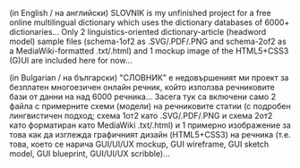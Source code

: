 (in English / на английски)
SLOVNIK is my unfinished project for a free online multilingual dictionary which uses the dictionary databases of 6000+ dictionaries...
Only 2 linguistics-oriented dictionary-article (headword model) sample files (schema-1of2 as .SVG/.PDF/.PNG and schema-2of2 as a MediaWiki-formatted .txt/.html) and 1 mockup image of the HTML5+CSS3 (G)UI are included here for now...

(in Bulgarian / на български)
"СЛОВНИК" е недовършеният ми проект за безплатен многоезичен онлайн речник, който използва речниковите бази от данни на над 6000 речника...
Засега тук са включени само 2 файла с примерните схеми (модели) на речниковите статии (с подробен лингвистичен подход; схема 1от2 като .SVG/.PDF/.PNG и схема 2от2 като форматиран като MediaWiki .txt/.html) и 1 примерно изображение за това как да изглежда графичният дизайн (HTML5+CSS3) на речника (т.е. това, което се нарича GUI/UI/UX mockup, GUI wireframe, GUI sketch model, GUI blueprint, GUI/UI/UX scribble)...
